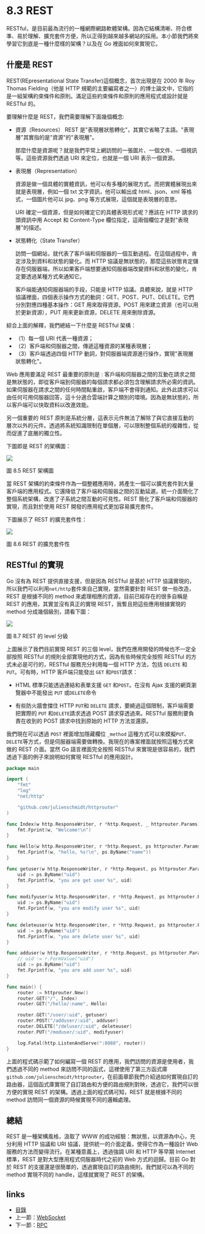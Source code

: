 # 8.3 REST
RESTful，是目前最為流行的一種網際網路軟體架構。因為它結構清晰、符合標準、易於理解、擴充套件方便，所以正得到越來越多網站的採用。本小節我們將來學習它到底是一種什麼樣的架構？以及在 Go 裡面如何來實現它。
## 什麼是 REST
REST(REpresentational State Transfer)這個概念，首次出現是在 2000 年 Roy Thomas Fielding（他是 HTTP 規範的主要編寫者之一）的博士論文中，它指的是一組架構約束條件和原則。滿足這些約束條件和原則的應用程式或設計就是 RESTful 的。

要理解什麼是 REST，我們需要理解下面幾個概念:

- 資源（Resources）
  REST 是"表現層狀態轉化"，其實它省略了主語。"表現層"其實指的是"資源"的"表現層"。

  那麼什麼是資源呢？就是我們平常上網訪問的一張圖片、一個文件、一個視訊等。這些資源我們透過 URI 來定位，也就是一個 URI 表示一個資源。

- 表現層（Representation）

  資源是做一個具體的實體資訊，他可以有多種的展現方式。而把實體展現出來就是表現層，例如一個 txt 文字資訊，他可以輸出成 html、json、xml 等格式，一個圖片他可以 jpg、png 等方式展現，這個就是表現層的意思。

  URI 確定一個資源，但是如何確定它的具體表現形式呢？應該在 HTTP 請求的頭資訊中用 Accept 和 Content-Type 欄位指定，這兩個欄位才是對"表現層"的描述。

- 狀態轉化（State Transfer）

  訪問一個網站，就代表了客戶端和伺服器的一個互動過程。在這個過程中，肯定涉及到資料和狀態的變化。而 HTTP 協議是無狀態的，那麼這些狀態肯定儲存在伺服器端，所以如果客戶端想要通知伺服器端改變資料和狀態的變化，肯定要透過某種方式來通知它。

  客戶端能通知伺服器端的手段，只能是 HTTP 協議。具體來說，就是 HTTP 協議裡面，四個表示操作方式的動詞：GET、POST、PUT、DELETE。它們分別對應四種基本操作：GET 用來取得資源，POST 用來建立資源（也可以用於更新資源），PUT 用來更新資源，DELETE 用來刪除資源。

綜合上面的解釋，我們總結一下什麼是 RESTful 架構：

- （1）每一個 URI 代表一種資源；
- （2）客戶端和伺服器之間，傳遞這種資源的某種表現層；
- （3）客戶端透過四個 HTTP 動詞，對伺服器端資源進行操作，實現"表現層狀態轉化"。


Web 應用要滿足 REST 最重要的原則是 : 客戶端和伺服器之間的互動在請求之間是無狀態的，即從客戶端到伺服器的每個請求都必須包含理解請求所必需的資訊。如果伺服器在請求之間的任何時間點重啟，客戶端不會得到通知。此外此請求可以由任何可用伺服器回答，這十分適合雲端計算之類別的環境。因為是無狀態的，所以客戶端可以快取資料以改進效能。

另一個重要的 REST 原則是系統分層，這表示元件無法了解除了與它直接互動的層次以外的元件。透過將系統知識限制在單個層，可以限制整個系統的複雜性，從而促進了底層的獨立性。

下圖即是 REST 的架構圖：

![](images/8.3.rest2.png)

圖 8.5 REST 架構圖

當 REST 架構的約束條件作為一個整體應用時，將產生一個可以擴充套件到大量客戶端的應用程式。它還降低了客戶端和伺服器之間的互動延遲。統一介面簡化了整個系統架構，改進了子系統之間互動的可見性。REST 簡化了客戶端和伺服器的實現，而且對於使用 REST 開發的應用程式更加容易擴充套件。

下圖展示了 REST 的擴充套件性：

![](images/8.3.rest.png)

圖 8.6 REST 的擴充套件性

## RESTful 的實現
Go 沒有為 REST 提供直接支援，但是因為 RESTful 是基於 HTTP 協議實現的，所以我們可以利用`net/http`套件來自己實現，當然需要針對 REST 做一些改造，REST 是根據不同的 method 來處理相應的資源，目前已經存在的很多自稱是 REST 的應用，其實並沒有真正的實現 REST，我暫且把這些應用根據實現的 method 分成幾個級別，請看下圖：

![](images/8.3.rest3.png)

圖 8.7 REST 的 level 分級

上圖展示了我們目前實現 REST 的三個 level，我們在應用開發的時候也不一定全部按照 RESTful 的規則全部實現他的方式，因為有些時候完全按照 RESTful 的方式未必是可行的，RESTful 服務充分利用每一個 HTTP 方法，包括 `DELETE` 和`PUT`。可有時，HTTP 客戶端只能發出 `GET` 和`POST`請求：

- HTML 標準只能透過連結和表單支援 `GET` 和`POST`。在沒有 Ajax 支援的網頁瀏覽器中不能發出 `PUT` 或`DELETE`命令

- 有些防火牆會擋住 HTTP `PUT`和 `DELETE` 請求，要繞過這個限制，客戶端需要把實際的 `PUT` 和`DELETE`請求透過 POST 請求穿透過來。RESTful 服務則要負責在收到的 POST 請求中找到原始的 HTTP 方法並還原。

我們現在可以透過 `POST` 裡面增加隱藏欄位 `_method` 這種方式可以來模擬`PUT`、`DELETE`等方式，但是伺服器端需要做轉換。我現在的專案裡面就按照這種方式來做的 REST 介面。當然 Go 語言裡面完全按照 RESTful 來實現是很容易的，我們透過下面的例子來說明如何實現 RESTful 的應用設計。

```Go
package main

import (
	"fmt"
	"log"
	"net/http"

	"github.com/julienschmidt/httprouter"
)

func Index(w http.ResponseWriter, r *http.Request, _ httprouter.Params) {
	fmt.Fprint(w, "Welcome!\n")
}

func Hello(w http.ResponseWriter, r *http.Request, ps httprouter.Params) {
	fmt.Fprintf(w, "hello, %s!\n", ps.ByName("name"))
}

func getuser(w http.ResponseWriter, r *http.Request, ps httprouter.Params) {
	uid := ps.ByName("uid")
	fmt.Fprintf(w, "you are get user %s", uid)
}

func modifyuser(w http.ResponseWriter, r *http.Request, ps httprouter.Params) {
	uid := ps.ByName("uid")
	fmt.Fprintf(w, "you are modify user %s", uid)
}

func deleteuser(w http.ResponseWriter, r *http.Request, ps httprouter.Params) {
	uid := ps.ByName("uid")
	fmt.Fprintf(w, "you are delete user %s", uid)
}

func adduser(w http.ResponseWriter, r *http.Request, ps httprouter.Params) {
	// uid := r.FormValue("uid")
	uid := ps.ByName("uid")
	fmt.Fprintf(w, "you are add user %s", uid)
}

func main() {
	router := httprouter.New()
	router.GET("/", Index)
	router.GET("/hello/:name", Hello)

	router.GET("/user/:uid", getuser)
	router.POST("/adduser/:uid", adduser)
	router.DELETE("/deluser/:uid", deleteuser)
	router.PUT("/moduser/:uid", modifyuser)

	log.Fatal(http.ListenAndServe(":8080", router))
}
```

上面的程式碼示範了如何編寫一個 REST 的應用，我們訪問的資源是使用者，我們透過不同的 method 來訪問不同的函式，這裡使用了第三方函式庫`github.com/julienschmidt/httprouter`，在前面章節我們介紹過如何實現自訂的路由器，這個函式庫實現了自訂路由和方便的路由規則對映，透過它，我們可以很方便的實現 REST 的架構。透過上面的程式碼可知，REST 就是根據不同的 method 訪問同一個資源的時候實現不同的邏輯處理。

## 總結
REST 是一種架構風格，汲取了 WWW 的成功經驗：無狀態，以資源為中心，充分利用 HTTP 協議和 URI 協議，提供統一的介面定義，使得它作為一種設計 Web 服務的方法而變得流行。在某種意義上，透過強調 URI 和 HTTP 等早期 Internet 標準，REST 是對大型應用程式伺服器時代之前的 Web 方式的迴歸。目前 Go 對於 REST 的支援還是很簡單的，透過實現自訂的路由規則，我們就可以為不同的 method 實現不同的 handle，這樣就實現了 REST 的架構。

## links
   * [目錄](<preface.md>)
   * 上一節：[WebSocket](<08.2.md>)
   * 下一節：[RPC](<08.4.md>)

